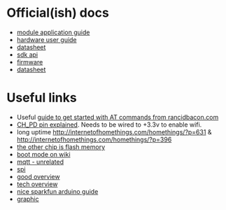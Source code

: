 # Official(ish) docs

* [module application guide](http://microchip.ua/esp8266/ESP8266_Module%20Application%20Design%20Guide.pdf)
* [hardware user guide](http://doc.switch-science.com/datasheets/0B-ESP8266__Hardware_User_Guide__EN_v1.1.pdf)
* [datasheet](https://www.adafruit.com/images/product-files/2471/0A-ESP8266__Datasheet__EN_v4.3.pdf)
* [sdk api](http://www.mikrocontroller.net/attachment/245197/2C-SDK-Espressif_IoT_SDK_Programming_Guide_v0.9.5.pdf)
* [firmware](http://bbs.espressif.com/download/file.php?id=84)
* [datasheet](http://www.mikrocontroller.net/attachment/231858/0A-ESP8266_Specifications_v4.pdf)

# Useful links

* Useful [guide to get started with AT commands from rancidbacon.com](http://rancidbacon.com/files/kiwicon8/ESP8266_WiFi_Module_Quick_Start_Guide_v_1.0.4.pdf)
* [CH_PD pin explained](http://www.espruino.com/ESP8266). Needs to be wired to +3.3v to enable wifi.
* long uptime http://internetofhomethings.com/homethings/?p=631 & http://internetofhomethings.com/homethings/?p=396
* [the other chip is flash memory](http://nerdralph.blogspot.co.uk/2015/03/esp8266-spi-flash-performance.html)
* [boot mode on wiki](https://github.com/esp8266/esp8266-wiki/wiki/Boot-Process)
* [mqtt - unrelated](http://www.hivemq.com/mqtt-essentials-wrap-up/)
* [spi](http://d.av.id.au/blog/esp8266-hardware-spi-hspi-general-info-and-pinout/)
* [good overview](https://en.wikipedia.org/wiki/ESP8266)
* [tech overview](https://nurdspace.nl/ESP8266)
* [nice sparkfun arduino guide](https://learn.sparkfun.com/tutorials/esp8266-thing-hookup-guide/using-the-arduino-addon)
* [graphic](https://magic.piktochart.com/output/7040756-introducing-esp8266)

